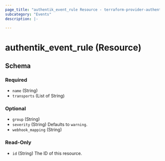 ```yaml
---
page_title: "authentik_event_rule Resource - terraform-provider-authentik"
subcategory: "Events"
description: |-
  
---
```


# authentik_event_rule (Resource)





<!-- schema generated by tfplugindocs -->
## Schema

### Required

- `name` (String)
- `transports` (List of String)

### Optional

- `group` (String)
- `severity` (String) Defaults to `warning`.
- `webhook_mapping` (String)

### Read-Only

- `id` (String) The ID of this resource.
